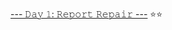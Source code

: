 [--- 𝙳𝚊𝚢 𝟷: 𝚁𝚎𝚙𝚘𝚛𝚝 𝚁𝚎𝚙𝚊𝚒𝚛 ---](https://github.com/swiftyfinch/AdventOfCode2020/tree/main/Day1) ⭐️⭐️
